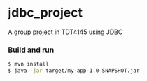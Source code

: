 # jdbc_project
A group project in TDT4145 using JDBC


### Build and run


```bash
$ mvn install
$ java -jar target/my-app-1.0-SNAPSHOT.jar
```

